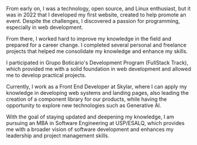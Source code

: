 From early on, I was a technology, open source, and Linux enthusiast, but it was in 2022 that I developed my first website, created to help promote an event. Despite the challenges, I discovered a passion for programming, especially in web development.

From there, I worked hard to improve my knowledge in the field and prepared for a career change. I completed several personal and freelance projects that helped me consolidate my knowledge and enhance my skills.

I participated in Grupo Boticário's Development Program (FullStack Track), which provided me with a solid foundation in web development and allowed me to develop practical projects.

Currently, I work as a Front End Developer at Skylar, where I can apply my knowledge in developing web systems and landing pages, also leading the creation of a component library for our products, while having the opportunity to explore new technologies such as Generative AI.

With the goal of staying updated and deepening my knowledge, I am pursuing an MBA in Software Engineering at USP/ESALQ, which provides me with a broader vision of software development and enhances my leadership and project management skills.
